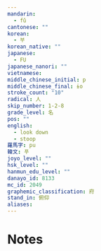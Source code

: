 ```yaml
---
mandarin:
  - fǔ
cantonese: ""
korean:
  - 부
korean_native: ""
japanese:
  - FU
japanese_nanori: ""
vietnamese:
middle_chinese_initial: p
middle_chinese_final: ɨo
stroke_count: "10"
radical: 人
skip_number: 1-2-8
grade_level: 名
pos: ""
english:
  - look down
  - stoop
羅馬字: pu
韓文: 푸
joyo_level: ""
hsk_level: ""
hanmun_edu_level: ""
danayo_id: 8133
mc_id: 2049
graphemic_classification: 府
stand_in: 俯仰
aliases:
---
```


# Notes
